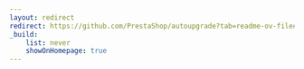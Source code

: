 ```yaml
---
layout: redirect
redirect: https://github.com/PrestaShop/autoupgrade?tab=readme-ov-file#channels
_build:
    list: never
    showOnHomepage: true
---
```

